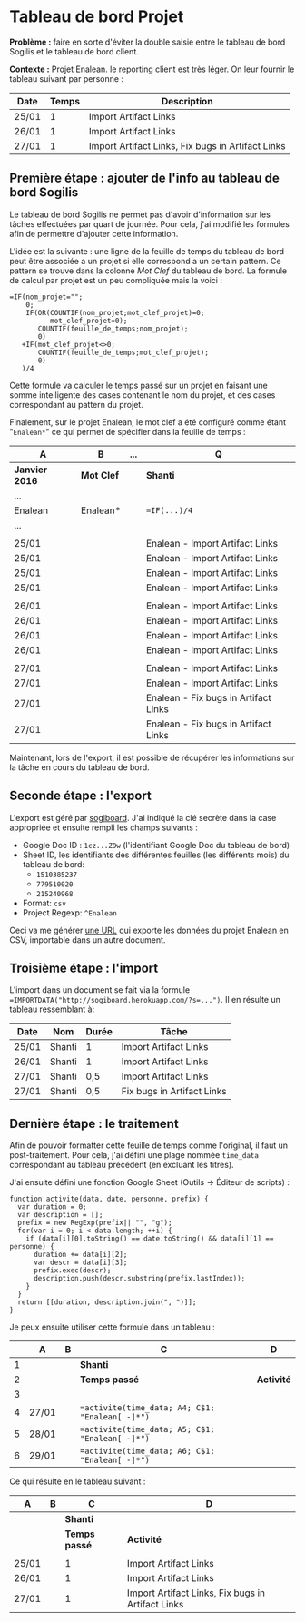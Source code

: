 Tableau de bord Projet
======================

**Problème :** faire en sorte d'éviter la double saisie entre le tableau de bord Sogilis et le tableau de bord client.

**Contexte :** Projet Enalean. le reporting client est très léger. On leur fournir le tableau suivant par personne :

Date  | Temps | Description
----- | ----- | -----------
25/01 |      1| Import Artifact Links
26/01 |      1| Import Artifact Links
27/01 |      1| Import Artifact Links, Fix bugs in Artifact Links


Première étape : ajouter de l'info au tableau de bord Sogilis
-------------------------------------------------------------

Le tableau de bord Sogilis ne permet pas d'avoir d'information sur les tâches effectuées par quart de journée. Pour cela, j'ai modifié les formules afin de permettre d'ajouter cette information.

L'idée est la suivante : une ligne de la feuille de temps du tableau de bord peut être associée a un projet si elle correspond a un certain pattern. Ce pattern se trouve dans la colonne *Mot Clef* du tableau de bord. La formule de calcul par projet est un peu compliquée mais la voici :

    =IF(nom_projet="";
        0;
        IF(OR(COUNTIF(nom_projet;mot_clef_projet)=0;
              mot_clef_projet=0);
           COUNTIF(feuille_de_temps;nom_projet);
           0)
       +IF(mot_clef_projet<>0;
           COUNTIF(feuille_de_temps;mot_clef_projet);
           0)
       )/4

Cette formule va calculer le temps passé sur un projet en faisant une somme intelligente des cases contenant le nom du projet, et des cases correspondant au pattern du projet. 

Finalement, sur le projet Enalean, le mot clef a été configuré comme étant "`Enalean*`" ce qui permet de spécifier dans la feuille de temps :

| A           | B        | ... | Q          |
| ----------- | -------- | --- | ---------- |
| **Janvier 2016**| **Mot Clef** |     | **Shanti**    |
| ...         |
| Enalean     | Enalean* |     | `=IF(...)/4` |
| ...         |
|             |
| 25/01 |  |  | Enalean - Import Artifact Links     |
| 25/01 |  |  | Enalean - Import Artifact Links     |
| 25/01 |  |  | Enalean - Import Artifact Links     |
| 25/01 |  |  | Enalean - Import Artifact Links     |
|       |  |  |                                     |
| 26/01 |  |  | Enalean - Import Artifact Links     |
| 26/01 |  |  | Enalean - Import Artifact Links     |
| 26/01 |  |  | Enalean - Import Artifact Links     |
| 26/01 |  |  | Enalean - Import Artifact Links     |
|       |  |  |                                     |
| 27/01 |  |  | Enalean - Import Artifact Links     |
| 27/01 |  |  | Enalean - Import Artifact Links     |
| 27/01 |  |  | Enalean - Fix bugs in Artifact Links|
| 27/01 |  |  | Enalean - Fix bugs in Artifact Links|

Maintenant, lors de l'export, il est possible de récupérer les informations sur la tâche en cours du tableau de bord.

Seconde étape : l'export
------------------------

L'export est géré par [sogiboard](http://sogiboard.herokuapp.com/). J'ai indiqué la clé secrète dans la case appropriée et ensuite rempli les champs suivants :

- Google Doc ID : `1cz...Z9w` (l'identifiant Google Doc du tableau de bord)
- Sheet ID, les identifiants des différentes feuilles (les différents mois) du tableau de bord:
    - `1510385237`
    - `779510020`
    - `215240968`
- Format: `csv`
- Project Regexp: `^Enalean`

Ceci va me générer [une URL](http://sogiboard.herokuapp.com/?s=293TarMmTs2eVbsckeihz8BPRYvaoYRaTWs3KM9eLECphY981B5JmccnMSNUwCGSZ1EyiMzmPfUaYe1aUpDKARtJ7JtAKi9dzoX74QuR7v9Q8WCzSwtSsu5R1mGy5R42wfTFZtbeyRkUHtYcpZrwDrDaz9wkVSVBEN3M4RV9NiA3Jo2xCA2uB4Bq1FdGTFkncJpp53LNMEUY3sa) qui exporte les données du projet Enalean en CSV, importable dans un autre document.

Troisième étape : l'import
--------------------------

L'import dans un document se fait via la formule `=IMPORTDATA("http://sogiboard.herokuapp.com/?s=...")`. Il en résulte un tableau ressemblant à:

Date  | Nom    | Durée | Tâche
------|--------|-------|-------
25/01 | Shanti |     1 | Import Artifact Links
26/01 | Shanti |     1 | Import Artifact Links
27/01 | Shanti |   0,5 | Import Artifact Links
27/01 | Shanti |   0,5 | Fix bugs in Artifact Links

Dernière étape : le traitement
------------------------------

Afin de pouvoir formatter cette feuille de temps comme l'original, il faut un post-traitement. Pour cela, j'ai défini une plage nommée `time_data` correspondant au tableau précédent (en excluant les titres).

J'ai ensuite défini une fonction Google Sheet (Outils -> Éditeur de scripts) :

    function activite(data, date, personne, prefix) {
      var duration = 0;
      var description = [];
      prefix = new RegExp(prefix|| "", "g");
      for(var i = 0; i < data.length; ++i) {
        if (data[i][0].toString() == date.toString() && data[i][1] == personne) {
          duration += data[i][2];
          var descr = data[i][3];
          prefix.exec(descr);
          description.push(descr.substring(prefix.lastIndex));
        }
      }
      return [[duration, description.join(", ")]];
    }

Je peux ensuite utiliser cette formule dans un tableau :

|   | A     | B | C                                              | D
|---|-------|---|------------------------------------------------|----------
| 1 |       |   | **Shanti**                                     |
| 2 |       |   | **Temps passé**                                | **Activité**
| 3 |       |   |                                                |
| 4 | 27/01 |   | `=activite(time_data; A4; C$1; "Enalean[ -]*")`|
| 5 | 28/01 |   | `=activite(time_data; A5; C$1; "Enalean[ -]*")`|
| 6 | 29/01 |   | `=activite(time_data; A6; C$1; "Enalean[ -]*")`|

Ce qui résulte en le tableau suivant :


A    | B | C               | D
-----|---|-----------------| -----------
     |   | **Shanti**      |
     |   | **Temps passé** | **Activité**
     |   |                 |
25/01|   |      1          | Import Artifact Links
26/01|   |      1          | Import Artifact Links
27/01|   |      1          | Import Artifact Links, Fix bugs in Artifact Links
